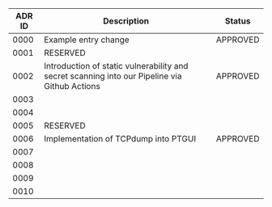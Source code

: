 | ADR ID | Description                                                                                   | Status   |
| ------ | --------------------------------------------------------------------------------------------- | -------- |
| 0000   | Example entry change                                                                          | APPROVED |
| 0001   | RESERVED                                                                                      |          |
| 0002   | Introduction of static vulnerability and secret scanning into our Pipeline via Github Actions | APPROVED |
| 0003   |                                                                                               |          |
| 0004   |                                                                                               |          |
| 0005   | RESERVED                                                                                      |          |
| 0006   | Implementation of TCPdump into PTGUI                                                          | APPROVED |
| 0007   |                                                                                               |          |
| 0008   |                                                                                               |          |
| 0009   |                                                                                               |          |
| 0010   |                                                                                               |          |
